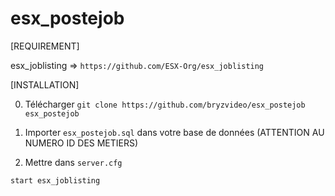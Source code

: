 # esx_postejob

[REQUIREMENT]

esx_joblisting 	=>  ``https://github.com/ESX-Org/esx_joblisting``

[INSTALLATION]

0) Télécharger ``git clone https://github.com/bryzvideo/esx_postejob esx_postejob``

1) Importer  ``esx_postejob.sql`` dans votre base de données
(ATTENTION AU NUMERO ID DES METIERS)


2) Mettre dans ``server.cfg``

``start esx_joblisting``
